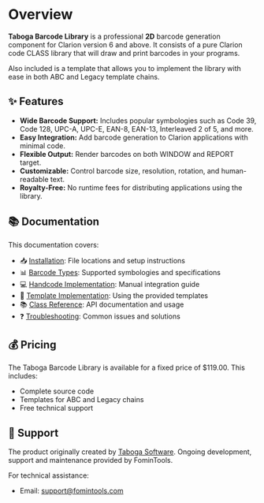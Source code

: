 # Overview

**Taboga Barcode Library** is a professional **2D** barcode generation component for Clarion version 6 and above. It consists of a pure Clarion code CLASS library that will draw and print barcodes in your programs.

Also included is a template that allows you to implement the library with ease in both ABC and Legacy template chains.

## ✨ Features

- **Wide Barcode Support:** Includes popular symbologies such as Code 39, Code 128, UPC-A, UPC-E, EAN-8, EAN-13, Interleaved 2 of 5, and more.
- **Easy Integration:** Add barcode generation to Clarion applications with minimal code.
- **Flexible Output:** Render barcodes on both WINDOW and REPORT target.
- **Customizable:** Control barcode size, resolution, rotation, and human-readable text.
- **Royalty-Free:** No runtime fees for distributing applications using the library.

## 📚 Documentation

This documentation covers:

- 📥 [Installation](installation.md): File locations and setup instructions
- 📊 [Barcode Types](barcode-types.md): Supported symbologies and specifications
- 💻 [Handcode Implementation](handcode.md): Manual integration guide
- 🧩 [Template Implementation](templates.md): Using the provided templates
- 📚 [Class Reference](reference.md): API documentation and usage
- ❓ [Troubleshooting](troubleshooting.md): Common issues and solutions

## 💰 Pricing

The Taboga Barcode Library is available for a fixed price of $119.00. This includes:
- Complete source code
- Templates for ABC and Legacy chains
- Free technical support

## 🤝 Support

The product originally created by [Taboga Software](https://web.archive.org/web/20220928031714/http://tabogasoftware.com/id10.htm). Ongoing development, support and maintenance provided by FominTools.

For technical assistance:
- Email: support@fomintools.com
